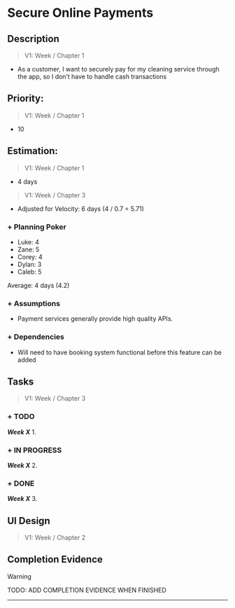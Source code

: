 # Secure Online Payments

## Description  

>   V1: Week / Chapter 1 
- As a customer, I want to securely pay for my cleaning service through the app, so I don’t have to handle cash transactions 

## Priority:  

>   V1: Week / Chapter 1 
- 10


## Estimation:  

>   V1: Week / Chapter 1
- 4 days  

>   V1: Week / Chapter 3
- Adjusted for Velocity: 6 days (4 / 0.7 = 5.71)
  
### + Planning Poker  

- Luke: 4
- Zane: 5  
- Corey: 4  
- Dylan: 3
- Caleb: 5

Average: 4 days (4.2) 

### + Assumptions  

- Payment services generally provide high quality APIs.


### + Dependencies

- Will need to have booking system functional before this feature can be added

## Tasks  
>   V1: Week / Chapter 3

### + TODO
***Week X***
1. 
### + IN PROGRESS 
***Week X***
2. 
### + DONE
***Week X***
3. 

## UI Design  

>   V1: Week / Chapter 2

  
## Completion Evidence 
> [!WARNING]
> TODO: ADD COMPLETION EVIDENCE WHEN FINISHED

--- 
